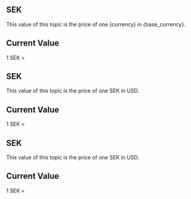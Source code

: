 ## SEK

This value of this topic is the price of one {currency} in {base_currency}.

## Current Value

1 SEK = <Topic topic="finance/stock-exchange/currency/SEK/USD" decimals="3" unit="USD"/>

## SEK

This value of this topic is the price of one SEK in USD.

## Current Value

1 SEK = <Topic topic="finance/stock-exchange/currency/SEK/USD" decimals="3" unit="USD"/>

## SEK

This value of this topic is the price of one SEK in USD.

## Current Value

1 SEK = <Topic topic="finance/stock-exchange/currency/SEK/USD" decimals="3" unit="USD"/>


